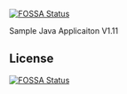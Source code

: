 [![FOSSA Status](https://app.fossa.com/api/projects/git%2Bgithub.com%2FSriharshaNarayanam%2Fsamplejavaapp.svg?type=shield)](https://app.fossa.com/projects/git%2Bgithub.com%2FSriharshaNarayanam%2Fsamplejavaapp?ref=badge_shield)


Sample Java Applicaiton V1.11




## License
[![FOSSA Status](https://app.fossa.com/api/projects/git%2Bgithub.com%2FSriharshaNarayanam%2Fsamplejavaapp.svg?type=large)](https://app.fossa.com/projects/git%2Bgithub.com%2FSriharshaNarayanam%2Fsamplejavaapp?ref=badge_large)
